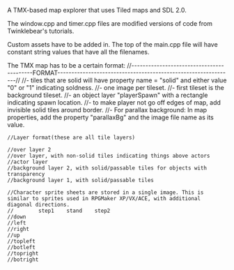 A TMX-based map explorer that uses Tiled maps and SDL 2.0.

The window.cpp and timer.cpp files are modified versions of code from Twinklebear's tutorials.

Custom assets have to be added in. The top of the main.cpp file will have constant string values that have all the filenames.

The TMX map has to be a certain format:
//------------------------------------------FORMAT---------------------------------------------------------------//
	//- tiles that are solid will have property name = "solid" and either value "0" or "1" indicating soldness.
	//- one image per tileset.
	//- first tileset is the background tileset.
	//- an object layer "playerSpawn" with a rectangle indicating spawn location.
	//- to make player not go off edges of map, add invisible solid tiles around border.
	//- For parallax background: In map properties, add the property "parallaxBg" and the image file name as its value.

	//Layer format(these are all tile layers)

	//over layer 2
	//over layer, with non-solid tiles indicating things above actors
	//actor layer
	//background layer 2, with solid/passable tiles for objects with transparency
	//background layer 1, with solid/passable tiles

	//Character sprite sheets are stored in a single image. This is similar to sprites used in RPGMaker XP/VX/ACE, with additional diagonal directions.
	//		  step1    stand    step2
	//down
	//left
	//right
	//up
	//topleft
	//botleft
	//topright
	//botright
